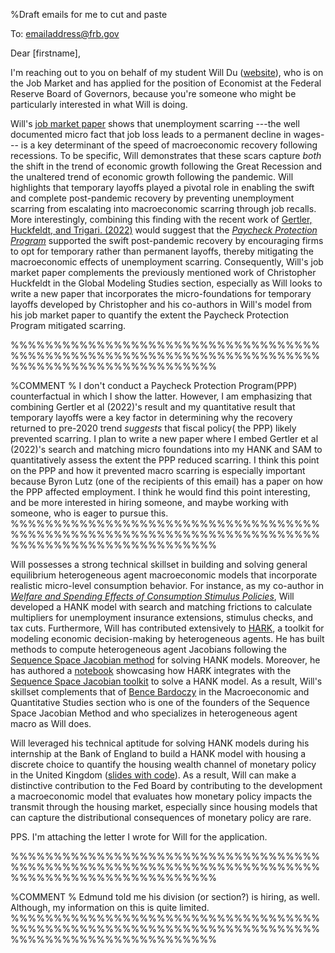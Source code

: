 %Draft emails for me to cut and paste

To: emailaddress@frb.gov

Dear [firstname],

I'm reaching out to you on behalf of my student Will Du ([website](https://www.william-du.com)), who is on the Job Market and has applied for the position of Economist at the Federal Reserve Board of Governors, because you're someone who might be particularly interested in what Will is doing.


Will's [job market paper](https://github.com/wdu9/JMP/blob/main/JMPDraft.pdf) shows that unemployment scarring ---the well documented micro fact that job loss leads to a permanent decline in wages--- is a key determinant of the speed of macroeconomic recovery following recessions. To be specific, Will demonstrates that these scars capture *both* the shift in the trend of economic growth following the Great Recession and the unaltered trend of economic growth following the pandemic. Will highlights that temporary layoffs played a pivotal role in enabling the swift and complete post-pandemic recovery by preventing unemployment scarring from escalating into macroeconomic scarring through job recalls. More interestingly, combining this finding with the recent work of [Gertler, Huckfeldt, and Trigari. (2022)](https://www.nber.org/system/files/working_papers/w30134/w30134.pdf) would suggest that the [*Paycheck Protection Program*](https://www.sba.gov/funding-programs/loans/covid-19-relief-options/paycheck-protection-programz) supported the swift post-pandemic recovery by encouraging firms to opt for temporary rather than permanent layoffs, thereby mitigating the macroeconomic effects of unemployment scarring. Consequently, Will's job market paper complements the previously mentioned work of Christopher Huckfeldt in the Global Modeling Studies section, especially as Will looks to write a new paper that incorporates the micro-foundations for temporary layoffs developed by Christopher and his co-authors in Will's model from his job market paper to quantify the extent the Paycheck Protection Program mitigated scarring.

%%%%%%%%%%%%%%%%%%%%%%%%%%%%%%%%%%%%%%%%%%%%%%%%%%%%%%%%%%%%%%%%%%%%%%%%%%%%%%%%%%%%%%%%%%%%%%%%

%COMMENT
% I don't conduct a Paycheck Protection Program(PPP) counterfactual in which I show the latter. However, I am emphasizing that combining Gertler et al (2022)'s result and my quantitative result that temporary layoffs were a key factor in determining why the recovery returned to pre-2020 trend *suggests* that fiscal policy( the PPP) likely prevented scarring. I plan to write a new paper where I embed Gertler et al (2022)'s search and matching micro foundations into my HANK and SAM to quantitatively assess the extent the PPP reduced scarring. I think this point on the PPP and how it prevented macro scarring is especially important because Byron Lutz (one of the recipients of this email) has a paper on how the PPP affected employment. I think he would find this point interesting, and be more interested in hiring someone, and maybe working with someone, who is eager to pursue this. 
%%%%%%%%%%%%%%%%%%%%%%%%%%%%%%%%%%%%%%%%%%%%%%%%%%%%%%%%%%%%%%%%%%%%%%%%%%%%%%%%%%%%%%%%%%%%%%%%


Will possesses a strong technical skillset in building and solving general equilibrium heterogeneous agent macroeconomic models that incorporate realistic micro-level consumption behavior. For instance, as my co-author in [*Welfare and Spending Effects of Consumption Stimulus Policies*](https://github.com/llorracc/HAFiscal/blob/master/HAFiscal.pdf), Will developed a HANK model with search and matching frictions to calculate multipliers for unemployment insurance extensions, stimulus checks, and tax cuts. Furthermore, Will has contributed extensively to [HARK](https://docs.econ-ark.org/Documentation/overview/introduction.html), a toolkit for modeling economic decision-making by heterogeneous agents. He has built methods to compute heterogeneous agent Jacobians following the [Sequence Space Jacobian method](https://onlinelibrary.wiley.com/doi/abs/10.3982/ECTA17434) for solving HANK models. Moreover,  he has authored a [notebook](https://github.com/econ-ark/HARK/blob/master/examples/ConsNewKeynesianModel/SSJ_example.ipynb) showcasing how HARK integrates with the [Sequence Space Jacobian toolkit](https://github.com/shade-econ/sequence-jacobian) to solve a HANK model. As a result, Will's skillset complements that of [Bence Bardoczy](https://www.bencebardoczy.com/) in the Macroeconomic and Quantitative Studies section who is one of the founders of the Sequence Space Jacobian Method and who specializes in heterogeneous agent macro as Will does.

Will leveraged his technical aptitude for solving HANK models during his internship at the Bank of England to build a HANK model with housing a discrete choice to quantify the housing wealth channel of monetary policy in the United Kingdom ([slides with code](https://github.com/wdu9/HANK_Housing_Block/blob/main/HANK_Housing_Slides%20slides.pdf)). As a result, Will can make a distinctive contribution to the Fed Board by contributing to the development a macroeconomic model that evaluates how monetary policy impacts the transmit through the housing market, especially since housing models that can capture the distributional consequences of monetary policy are rare.  


PPS. I'm attaching the letter I wrote for Will for the application.


%%%%%%%%%%%%%%%%%%%%%%%%%%%%%%%%%%%%%%%%%%%%%%%%%%%%%%%%%%%%%%%%%%%%%%%%%%%%%%%%%%%%%%%%%%%%%%%%

%COMMENT
% Edmund told me his division (or section?) is hiring, as well. Although, my information on this is quite limited.
%%%%%%%%%%%%%%%%%%%%%%%%%%%%%%%%%%%%%%%%%%%%%%%%%%%%%%%%%%%%%%%%%%%%%%%%%%%%%%%%%%%%%%%%%%%%%%%%
